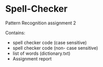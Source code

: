 # Spell-Checker
Pattern Recognition assignment 2

Contains:
- spell checker code (case sensitive)
- spell checker code (non- case sensitive)
- list of words (dictionary.txt)
- Assignment report 
